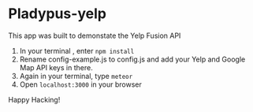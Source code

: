 # Pladypus-yelp

This app was built to demonstate the Yelp Fusion API

1. In your terminal , enter `npm install`
2. Rename config-example.js to config.js and add your Yelp and Google Map API keys in there.
3. Again in your terminal, type `meteor`
4. Open `localhost:3000` in your browser

Happy Hacking!
